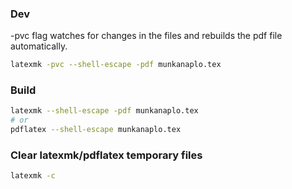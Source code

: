 ### Dev

-pvc flag watches for changes in the files and rebuilds the pdf file automatically.

```bash
latexmk -pvc --shell-escape -pdf munkanaplo.tex
```

### Build

```bash
latexmk --shell-escape -pdf munkanaplo.tex
# or
pdflatex --shell-escape munkanaplo.tex
```

### Clear latexmk/pdflatex temporary files

```bash
latexmk -c
```
